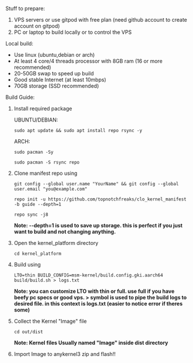 Stuff to prepare:
1. VPS servers or use gitpod with free plan (need github account to create account on gitpod)
2. PC or laptop to build locally or to control the VPS


Local build:
- Use linux (ubuntu,debian or arch)
- At least 4 core/4 threads processor with 8GB ram (16 or more recommended)
- 20-50GB swap to speed up build
- Good stable Internet (at least 10mbps)
- 70GB storage (SSD recommended)


Build Guide:
1. Install required package

    UBUNTU/DEBIAN:
    ```
    sudo apt update && sudo apt install repo rsync -y
    ```
    ARCH:
    ```
    sudo pacman -Sy
    ```
    ```
    sudo pacman -S rsync repo
    ```

3. Clone manifest repo using
    ```
    git config --global user.name "YourName" && git config --global user.email "you@example.com"
    ```
    ```
    repo init -u https://github.com/topnotchfreaks/clo_kernel_manifest -b guide --depth=1 
    ```
    ```
    repo sync -j8
    ```
    **Note: --depth=1 is used to save up storage. this is perfect if you just want to build and not changing anything.**

5. Open the kernel_platform directory
    ```
    cd kernel_platform
    ```

6. Build using
    ```
    LTO=thin BUILD_CONFIG=msm-kernel/build.config.gki.aarch64 build/build.sh > logs.txt
    ```
    **Note: you can customize LTO with thin or full. use full if you have beefy pc specs or good vps. > symbol is used to pipe the build logs to desired file. in this context is logs.txt (easier to notice error if theres some)**

7. Collect the Kernel "Image" file
    ```
    cd out/dist
    ```
    **Note: Kernel files Usually named "Image" inside dist directory**

8. Import Image to anykernel3 zip and flash!!
